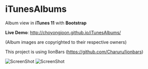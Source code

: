 iTunesAlbums 
============

Album view in **iTunes 11** with **Bootstrap**

**Live Demo**: http://choyongjoon.github.io/iTunesAlbums/ 

(Album images are copyrighted to their respective owners)

This project is using lionBars (https://github.com/Charuru/lionbars)

![ScreenShot](https://raw.github.com/choyongjoon/iTunesAlbums/master/screenshot_6_opened.png)
![ScreenShot](https://raw.github.com/choyongjoon/iTunesAlbums/master/screenshot_4_in_a_row.png)
